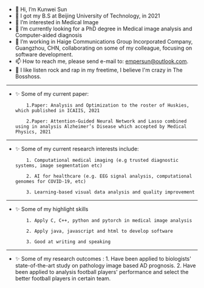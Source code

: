 - 👋 Hi, I’m Kunwei Sun
- 📰 I got my B.S at Beijing University of Technology, in 2021
- 👀 I’m interested in Medical Image  
- 🌱 I’m currently looking for a PhD degree in Medical image analysis and Computer-aided diagnosis
- 💞️ I’m working in Haige Communications Group Incorporated Company, Guangzhou, CHN, collaborating on some of my colleague, focusing on software development. 
- 📫 How to reach me, please send e-mail to: empersun@outlook.com.
- 🎵 I like listen rock and rap in my freetime, I believe I'm crazy in The Bosshoss.
---------------------------------------------------------------------------------------------------------------------------------------------------------------------------------
- ✨ Some of my current paper:

          1.Paper: Analysis and Optimization to the roster of Huskies, which published in ICAIIS, 2021

          2.Paper: Attention-Guided Neural Network and Lasso combined using in analysis Alzheimer’s Disease which accepted by Medical Physics, 2021

---------------------------------------------------------------------------------------------------------------------------------------------------------------------------------
- ✨ Some of my current research interests include:

          1. Computational medical imaging (e.g trusted diagnostic systems, image segmentation etc)
          
          2. AI for healthcare (e.g. EEG signal analysis, computational genomes for COVID-19, etc)
          
          3. Learning-based visual data analysis and quality improvement
---------------------------------------------------------------------------------------------------------------------------------------------------------------------------------
- ✨ Some of my highlight skills

          1. Apply C, C++, python and pytorch in medical image analysis
          
          2. Apply java, javascript and html to develop software
          
          3. Good at writing and speaking
---------------------------------------------------------------------------------------------------------------------------------------------------------------------------------
- ✨ Some of my research outcomes :
          1. Have been applied to biologists' state-of-the-art study on pathology image based AD prognosis.
          2. Have been applied to analysis football players' performance and select the better football players in certain team.

              
<!---
empersun/empersun is a ✨ special ✨ repository because its `README.md` (this file) appears on your GitHub profile.
You can click the Preview link to take a look at your changes.

--->
